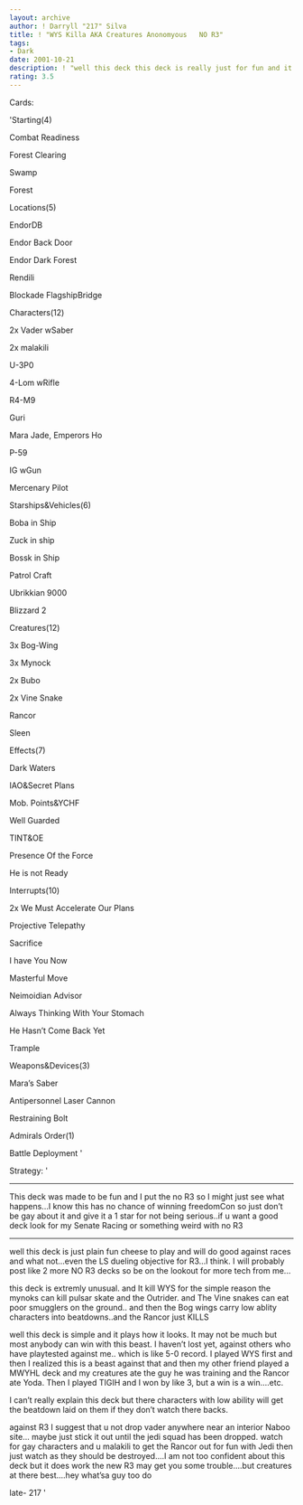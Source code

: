 ```yaml
---
layout: archive
author: ! Darryll "217" Silva
title: ! "WYS Killa AKA Creatures Anonomyous   NO R3"
tags:
- Dark
date: 2001-10-21
description: ! "well this deck this deck is really just for fun and it does good vs. other deck types...not just WYS even the new stuff"
rating: 3.5
---
```

Cards: 

'Starting(4)

   Combat Readiness

   Forest Clearing

   Swamp

   Forest


Locations(5)

   EndorDB

   Endor Back Door

   Endor Dark Forest

   Rendili

   Blockade FlagshipBridge


Characters(12)

   2x Vader wSaber

   2x malakili

   U-3P0

   4-Lom wRifle

   R4-M9

   Guri

   Mara Jade, Emperors Ho

   P-59

   IG wGun

   Mercenary Pilot


Starships&Vehicles(6)

   Boba in Ship

   Zuck in ship

   Bossk in Ship

   Patrol Craft

   Ubrikkian 9000

   Blizzard 2


Creatures(12)

   3x Bog-Wing

   3x Mynock

   2x Bubo

   2x Vine Snake

   Rancor

   Sleen


Effects(7)

   Dark Waters

   IAO&Secret Plans

   Mob. Points&YCHF

   Well Guarded

   TINT&OE

   Presence Of the Force

   He is not Ready


Interrupts(10)

   2x We Must Accelerate Our Plans

   Projective Telepathy

   Sacrifice

   I have You Now

   Masterful Move

   Neimoidian Advisor

   Always Thinking With Your Stomach

   He Hasn’t Come Back Yet

   Trample


Weapons&Devices(3)

   Mara’s Saber

   Antipersonnel Laser Cannon

   Restraining Bolt


Admirals Order(1)

   Battle Deployment '

Strategy: '

 ****************************************************

This deck was made to be fun and I put the no R3 so I might just see what happens...I know this has no chance of winning freedomCon so just don’t be gay about it and give it a 1 star for not being serious..if u want a good deck look for my Senate Racing or something weird with no R3

******************************************************





well this deck is just plain fun cheese to play and will do good against races and what not...even the LS dueling objective for R3...I think. I will probably post like 2 more NO R3 decks so be on the lookout for more tech from me...


this deck is extremly unusual. and It kill WYS for the simple reason the mynoks can kill pulsar skate and the Outrider. and The Vine snakes can eat poor smugglers on the ground.. and then the Bog wings carry low ablity characters into beatdowns..and the Rancor just KILLS


well this deck is simple and it plays how it looks. It may not be much but most anybody can win with this beast. I haven’t lost yet, against others who have playtested against me.. which is like 5-0 record. I played WYS first and then I realized this is a beast against that and then my other friend played a MWYHL deck and my creatures ate the guy he was training and the Rancor ate Yoda. Then I played TIGIH and I won by like 3, but a win is a win....etc.


I can’t really explain this deck but there characters with low ability will get the beatdown laid on them if they don’t watch there backs.


against R3 I suggest that u not drop vader anywhere near an interior Naboo site... maybe just stick it out until the jedi squad has been dropped. watch for gay characters and u malakili to get the Rancor out for fun with Jedi then just watch as they should be destroyed....I am not too confident about this deck but it does work the new R3 may get you some trouble....but creatures at there best....hey what’sa guy too do


late- 217  '